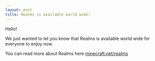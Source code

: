 ```yaml
---
layout: post
title: Realms is available world wide!
---
```


Hello!

We just wanted to let you know that Realms is available world wide for everyone to enjoy now.

You can read more about Realms here [minecraft.net/realms](https://minecraft.net/realms)